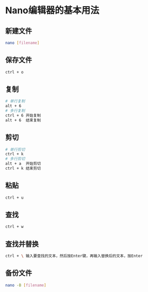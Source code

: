 # Nano编辑器的基本用法

## 新建文件

```sh
nano [filename]
```

## 保存文件

```sh
ctrl + o
```

## 复制

```sh
# 单行复制
alt + 6
# 多行复制
ctrl + 6 开始复制
alt + 6  结束复制
```

## 剪切

```sh
# 单行剪切
ctrl + k
# 多行剪切
alt + a  开始剪切
ctrl + k 结束剪切
```

## 粘贴

```sh
ctrl + u
```

## 查找

```sh
ctrl + w
```

## 查找并替换

```sh
ctrl + \ 输入要查找的文本，然后按Enter键，再输入替换后的文本，按Enter
```

## 备份文件

```sh
nano -B [filename]
```